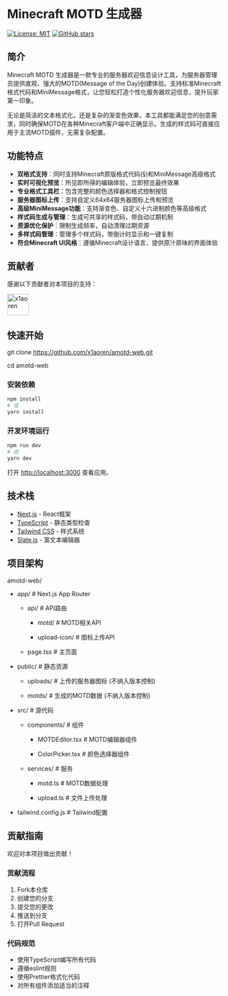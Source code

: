 # Minecraft MOTD 生成器

[![License: MIT](https://img.shields.io/badge/License-MIT-yellow.svg)](https://opensource.org/licenses/MIT)
[![GitHub stars](https://img.shields.io/github/stars/x1aoren/amotd-web?style=social)](https://github.com/x1aoren/amotd-web/stargazers)

## 简介

Minecraft MOTD 生成器是一款专业的服务器欢迎信息设计工具，为服务器管理员提供直观、强大的MOTD(Message of the Day)创建体验。支持标准Minecraft格式代码和MiniMessage格式，让您轻松打造个性化服务器欢迎信息，提升玩家第一印象。

无论是简洁的文本格式化，还是复杂的渐变色效果，本工具都能满足您的创意需求，同时确保MOTD在各种Minecraft客户端中正确显示。生成的样式码可直接应用于主流MOTD插件，无需复杂配置。

## 功能特点

- **双格式支持**：同时支持Minecraft原版格式代码(§)和MiniMessage高级格式
- **实时可视化预览**：所见即所得的编辑体验，立即预览最终效果
- **专业格式工具栏**：包含完整的颜色选择器和格式控制按钮
- **服务器图标上传**：支持自定义64x64服务器图标上传和预览
- **高级MiniMessage功能**：支持渐变色、自定义十六进制颜色等高级格式
- **样式码生成与管理**：生成可共享的样式码，带自动过期机制
- **资源优化保护**：限制生成频率，自动清理过期资源
- **多样式码管理**：管理多个样式码，带倒计时显示和一键复制
- **符合Minecraft UI风格**：遵循Minecraft设计语言，提供原汁原味的界面体验

## 贡献者

感谢以下贡献者对本项目的支持：

<a href="https://github.com/x1aoren">
  <img src="https://github.com/x1aoren.png" width="50" height="50" alt="x1aoren" />
</a>

## 快速开始

git clone https://github.com/x1aoren/amotd-web.git

cd amotd-web

### 安装依赖

```bash
npm install
# 或
yarn install
```

### 开发环境运行

```bash
npm run dev
# 或
yarn dev
```

打开 [http://localhost:3000](http://localhost:3000) 查看应用。

## 技术栈

- [Next.js](https://nextjs.org/) - React框架
- [TypeScript](https://www.typescriptlang.org/) - 静态类型检查
- [Tailwind CSS](https://tailwindcss.com/) - 样式系统
- [Slate.js](https://www.slatejs.org/) - 富文本编辑器

## 项目架构

amotd-web/
- app/                     # Next.js App Router

  - api/                   # API路由

    - motd/                # MOTD相关API

    - upload-icon/         # 图标上传API

  - page.tsx               # 主页面

- public/                  # 静态资源

  - uploads/               # 上传的服务器图标 (不纳入版本控制)

  - motds/                 # 生成的MOTD数据 (不纳入版本控制)

- src/                     # 源代码

  - components/            # 组件

    - MOTDEditor.tsx       # MOTD编辑器组件
    
    - ColorPicker.tsx      # 颜色选择器组件

  - services/              # 服务

    - motd.ts              # MOTD数据处理

    - upload.ts            # 文件上传处理

- tailwind.config.js       # Tailwind配置



## 贡献指南

欢迎对本项目做出贡献！

### 贡献流程

1. Fork本仓库
2. 创建您的分支 
3. 提交您的更改 
4. 推送到分支
5. 打开Pull Request


### 代码规范

- 使用TypeScript编写所有代码
- 遵循eslint规则
- 使用Prettier格式化代码
- 对所有组件添加适当的注释